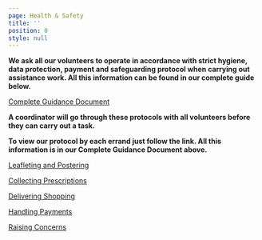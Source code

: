 ```yaml
---
page: Health & Safety
title: ''
position: 0
style: null
---
```

**We ask all our volunteers to operate in accordance with strict hygiene, data protection, payment and safeguarding protocol when carrying out assistance work. All this information can be found in our complete guide below.**  <!--StartFragment-->

[Complete Guidance Document](https://docs.google.com/document/d/1QVs4MYPl9AfLSI50sbSmUCNUkFIA72LVAr-iC7976s0/edit#)

<!--EndFragment-->

**A coordinator will go through these protocols with all volunteers before they can carry out a task.** 



**To view our protocol by each errand just follow the link. All this information is in our Complete Guidance Document above.**

<!--StartFragment-->

[Leafleting and Postering](https://docs.google.com/document/d/e/2PACX-1vR4ANh1AhqnLBXyOFLaP4QqR_876pxL7DXAGmZo82FJ-8OTdHuhNKyt_0L09KQaQmliHis3V1uRCda9/pub)

<!--EndFragment-->

<!--StartFragment-->

[Collecting Prescriptions](https://docs.google.com/document/d/e/2PACX-1vRmUpsolqU0isMEGchsTUaXpORCWMooJCeuAvcfclBOhgwZi2e-50WtF--ruAvsYgCBecBjcwDLsQ_b/pub)

<!--EndFragment-->

<!--StartFragment-->

[Delivering Shopping](https://docs.google.com/document/d/e/2PACX-1vT0f9ycHvKNoqm4mKzC4pPYGZDqeTnsh069eHzNa4ZD-AfqmMwg2xxVRbdWPLncnNwE1UqtBOg2hGb5/pub)

<!--EndFragment--><!--StartFragment-->

[Handling Payments](https://docs.google.com/document/d/e/2PACX-1vSMudC0By9LJx_p27ri_A64_BrazWw6gWMYsd5Kri7JoJnCMLYD66i2X1o7kOw0RINhRnAvADxGM_wg/pub)

<!--EndFragment--><!--StartFragment-->

[Raising Concerns](https://docs.google.com/document/d/e/2PACX-1vQ5C6BiJzuvtQXN1kbu_huwH-mWZ_5OeiMm2MA6RnhtWPwhOtm97RX9F782nzl7jxXQO4yTDvuFLwrQ/pub)

<!--EndFragment-->